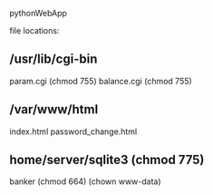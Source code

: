 pythonWebApp

file locations:

/usr/lib/cgi-bin
---------------------
param.cgi (chmod 755)
balance.cgi (chmod 755)



/var/www/html
--------------------
index.html
password_change.html


home/server/sqlite3 (chmod 775)
----------------------------
banker (chmod 664) (chown www-data)

